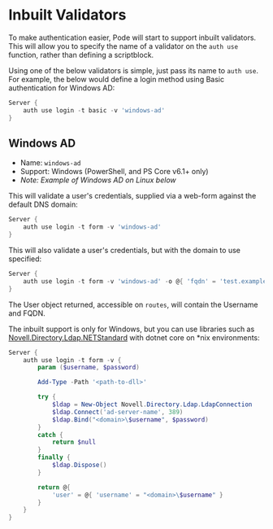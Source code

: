# Inbuilt Validators

To make authentication easier, Pode will start to support inbuilt validators. This will allow you to specify the name of a validator on the `auth use` function, rather than defining a scriptblock.

Using one of the below validators is simple, just pass its name to `auth use`. For example, the below would define a login method using Basic authentication for Windows AD:

```powershell
Server {
    auth use login -t basic -v 'windows-ad'
}
```

## Windows AD

* Name: `windows-ad`
* Support: Windows (PowerShell, and PS Core v6.1+ only)
* *Note: Example of Windows AD on Linux below*

This will validate a user's credentials, supplied via a web-form against the default DNS domain:

```powershell
Server {
    auth use login -t form -v 'windows-ad'
}
```

This will also validate a user's credentials, but with the domain to use specified:

```powershell
Server {
    auth use login -t form -v 'windows-ad' -o @{ 'fqdn' = 'test.example.com' }
}
```

The User object returned, accessible on `routes`, will contain the Username and FQDN.

The inbuilt support is only for Windows, but you can use libraries such as [Novell.Directory.Ldap.NETStandard](https://www.nuget.org/packages/Novell.Directory.Ldap.NETStandard/) with dotnet core on *nix environments:

```powershell
Server {
    auth use login -t form -v {
        param ($username, $password)

        Add-Type -Path '<path-to-dll>'

        try {
            $ldap = New-Object Novell.Directory.Ldap.LdapConnection
            $ldap.Connect('ad-server-name', 389)
            $ldap.Bind("<domain>\$username", $password)
        }
        catch {
            return $null
        }
        finally {
            $ldap.Dispose()
        }

        return @{
            'user' = @{ 'username' = "<domain>\$username" }
        }
    }
}
```